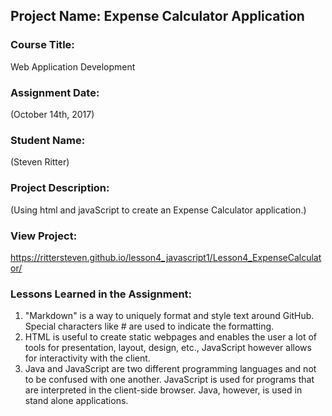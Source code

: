 ## Project Name:  Expense Calculator Application

### Course Title:
Web Application Development

### Assignment Date:  
(October 14th, 2017)

### Student Name:  
(Steven Ritter)

### Project Description:
(Using html and javaScript to create an Expense Calculator application.)

### View Project:
https://rittersteven.github.io/lesson4_javascript1/Lesson4_ExpenseCalculator/

### Lessons Learned in the Assignment:
1. "Markdown" is a way to uniquely format and style text around GitHub. Special characters like # are used to indicate the formatting.
2. HTML is useful to create static webpages and enables the user a lot of tools for presentation, layout, design, etc., JavaScript however allows for interactivity with the client.
3. Java and JavaScript are two different programming languages and not to be confused with one another. JavaScript is used for programs that are interpreted in the client-side browser. Java, however, is used in stand alone applications.

